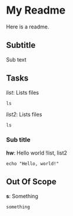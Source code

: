 # My Readme

Here is a readme.

## Subtitle
Sub text

## Tasks

*list*: Lists files
```
ls
```
*list2*: Lists files
```
ls
```

### Sub title

__hw__: Hello world
!list, list2
```
echo "Hello, world!"
```
## Out Of Scope

__s__: Something
```
something
```
